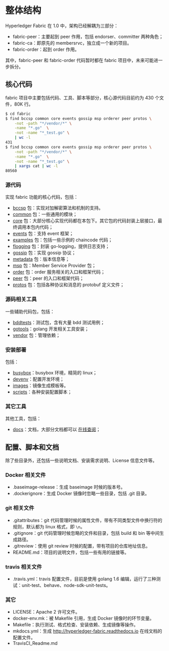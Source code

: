 # 整体结构

Hyperledger Fabric 在 1.0 中，架构已经解耦为三部分：

* fabric-peer：主要起到 peer 作用，包括 endorser、committer 两种角色；
* fabric-ca：即原先的 membersrvc，独立成一个新的项目。
* fabric-order：起到 order 作用。

其中，fabric-peer 和 fabric-order 代码暂时都在 fabric 项目中，未来可能进一步拆分。

## 核心代码
fabric 项目中主要包括代码、工具、脚本等部分，核心源代码目前约为 430 个文件，80K 行。

```sh
$ cd fabric
$ find bccsp common core events gossip msp orderer peer protos \
    -not -path "*/vendor/*" \
    -name "*.go"  \
    -not -name "*_test.go" \
    | wc -l
431
$ find bccsp common core events gossip msp orderer peer protos \
    -not -path "*/vendor/*" \
    -name "*.go"  \
    -not -name "*_test.go" \
    | xargs cat | wc -l
80560
```

### 源代码
实现 fabric 功能的核心代码，包括：

* [bccsp](bccsp/README.md) 包：实现对加解密算法和机制的支持。
* [common](common/README.md) 包：一些通用的模块；
* [core](core/README.md) 包：大部分核心实现代码都在本包下。其它包的代码封装上层接口，最终调用本包内代码；
* [events](events/README.md) 包：支持 event 框架；
* [examples](examples/README.md) 包：包括一些示例的 chaincode 代码；
* [flogging](flogging/README.md) 包：封装 go-logging，提供日志支持；
* [gossip](gossip/README.md) 包：实现 gossip 协议；
* [metadata](metadata/README.md) 包：版本信息等；
* [msp](msp/README.md) 包：Member Service Provider 包；
* [order](order/README.md) 包：order 服务相关的入口和框架代码；
* [peer](peer/README.md) 包：peer 的入口和框架代码；
* [protos](protos/README.md) 包：包括各种协议和消息的 protobuf 定义文件；

### 源码相关工具
一些辅助代码包，包括：

* [bddtests](bddtests)：测试包，含有大量 bdd 测试用例；
* [gotools](gotools)：golang 开发相关工具安装；
* [vendor](vendor) 包：管理依赖；

### 安装部署
包括：

* [busybox](busybox)：busybox 环境，精简的 linux；
* [devenv](devenv)：配置开发环境；
* [images](images)：镜像生成模板等。
* [scripts](scripts)：各种安装配置脚本；

### 其它工具
其他工具，包括：

* [docs](docs)：文档，大部分文档都可以 [在线查阅](http://hyperledger-fabric.readthedocs.io)；


## 配置、脚本和文档

除了些目录外，还包括一些说明文档、安装需求说明、License 信息文件等。

### Docker 相关文件
* .baseimage-release：生成 baseimage 时候的版本号。
* .dockerignore：生成 Docker 镜像时忽略一些目录，包括 .git 目录。

### git 相关文件
* .gitattributes：git 代码管理时候的属性文件，带有不同类型文件中换行符的规则，默认都为 linux 格式，即 `\n`。
* .gitignore：git 代码管理时候忽略的文件和目录，包括 build 和 bin 等中间生成路径。
* .gitreview：使用 git review 时候的配置，带有项目的仓库地址信息。
* README.md：项目的说明文件，包括一些有用的链接等。

### travis 相关文件
* .travis.yml：travis 配置文件，目前是使用 golang 1.6 编辑，运行了三种测试：unit-test、behave、node-sdk-unit-tests。

### 其它
* LICENSE：Apache 2 许可文件。
* docker-env.mk：被 Makefile 引用，生成 Docker 镜像时的环节变量。
* Makefile：执行测试、格式检查、安装依赖、生成镜像等操作。
* mkdocs.yml：生成 http://hyperledger-fabric.readthedocs.io 在线文档的配置文件。
* TravisCI_Readme.md

